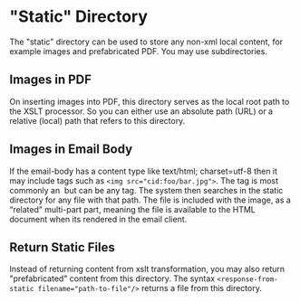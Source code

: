 # "Static" Directory

The "static" directory can be used to store any non-xml local content, for example images and prefabricated PDF. You may use subdirectories.

## Images in PDF
On inserting images into PDF, this directory serves as the local root path to the XSLT processor. So you can either use an absolute path (URL) or a relative (local) path that refers to this directory.

## Images in Email Body

If the email-body has a content type like text/html; charset=utf-8 then it may include tags such as `<img src="cid:foo/bar.jpg">`. The tag is most commonly an <img> but can be any tag.
The system then searches in the static directory for any file with that path. The file is included with the image, as a “related” multi-part part, meaning the file is available to the HTML document when its rendered in the email client.

## Return Static Files
Instead of returning content from xslt transformation, you may also return "prefabricated" content from this directory. The syntax `<response-from-static filename="path-to-file"/>` returns a file from this directory.